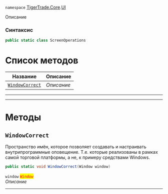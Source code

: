 
`namespace` [TigerTrade.Core](../../TigerTrade.Core.md).[UI](../../TigerTrade.Core/UI.md)


Описание

### Синтаксис
```csharp
public static class ScreenOperations
```


# Список методов
| Название | Описание |
| --- | --- |
| [`WindowCorrect`](#WindowCorrect-m) | *Описание* |





***  
***  
# Методы

## `WindowCorrect`<a href="WindowCorrect-m" id="WindowCorrect-m"></a>
Пространство имён, которое позволяет создавать и настраивать внутрипрограммные оповещение. Т.е. которые реализованы в рамках самой торговой платформы, а не, к примеру средствами Windows.

```csharp
public static void WindowCorrect(Window window)
```

`window` <mark style="color:red;">*`Window`*</mark>  
 *Описание*  


***  

